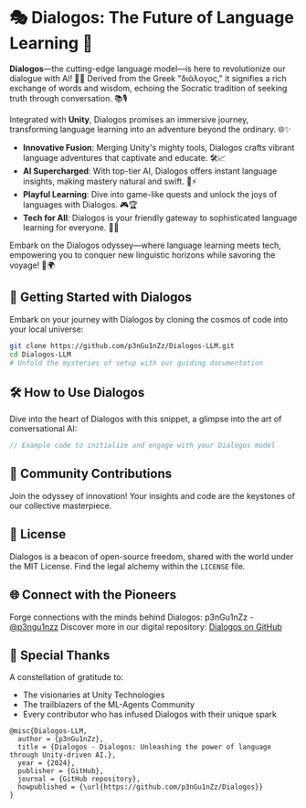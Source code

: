 # 🎭 Dialogos: The Future of Language Learning 🚀

**Dialogos**—the cutting-edge language model—is here to revolutionize our dialogue with AI! 🤖💬 Derived from the Greek "διάλογος," it signifies a rich exchange of words and wisdom, echoing the Socratic tradition of seeking truth through conversation. 📚🎙️

Integrated with **Unity**, Dialogos promises an immersive journey, transforming language learning into an adventure beyond the ordinary. 🌐✨

- **Innovative Fusion**: Merging Unity's mighty tools, Dialogos crafts vibrant language adventures that captivate and educate. 🛠️📈
- **AI Supercharged**: With top-tier AI, Dialogos offers instant language insights, making mastery natural and swift. 🧠⚡
- **Playful Learning**: Dive into game-like quests and unlock the joys of languages with Dialogos. 🎮🏆
- **Tech for All**: Dialogos is your friendly gateway to sophisticated language learning for everyone. 🌟👥

Embark on the Dialogos odyssey—where language learning meets tech, empowering you to conquer new linguistic horizons while savoring the voyage! 🚢🌍

## 🚀 Getting Started with Dialogos

Embark on your journey with Dialogos by cloning the cosmos of code into your local universe:

```bash
git clone https://github.com/p3nGu1nZz/Dialogos-LLM.git
cd Dialogos-LLM
# Unfold the mysteries of setup with our guiding documentation
```

## 🛠 How to Use Dialogos

Dive into the heart of Dialogos with this snippet, a glimpse into the art of conversational AI:

```csharp
// Example code to initialize and engage with your Dialogos model
```

## 🤝 Community Contributions

Join the odyssey of innovation! Your insights and code are the keystones of our collective masterpiece.

## 📜 License

Dialogos is a beacon of open-source freedom, shared with the world under the MIT License. Find the legal alchemy within the `LICENSE` file.

## 🌐 Connect with the Pioneers

Forge connections with the minds behind Dialogos:
p3nGu1nZz - [@p3ngu1nzz](https://twitter.com/p3ngu1nzz)
Discover more in our digital repository: [Dialogos on GitHub](https://github.com/p3nGu1nZz/Dialogos)

## 💖 Special Thanks

A constellation of gratitude to:
- The visionaries at Unity Technologies
- The trailblazers of the ML-Agents Community
- Every contributor who has infused Dialogos with their unique spark

```
@misc{Dialogos-LLM,
  author = {p3nGu1nZz},
  title = {Dialogos - Dialogos: Unleashing the power of language through Unity-driven AI.},
  year = {2024},
  publisher = {GitHub},
  journal = {GitHub repository},
  howpublished = {\url{https://github.com/p3nGu1nZz/Dialogos}}
}
```
